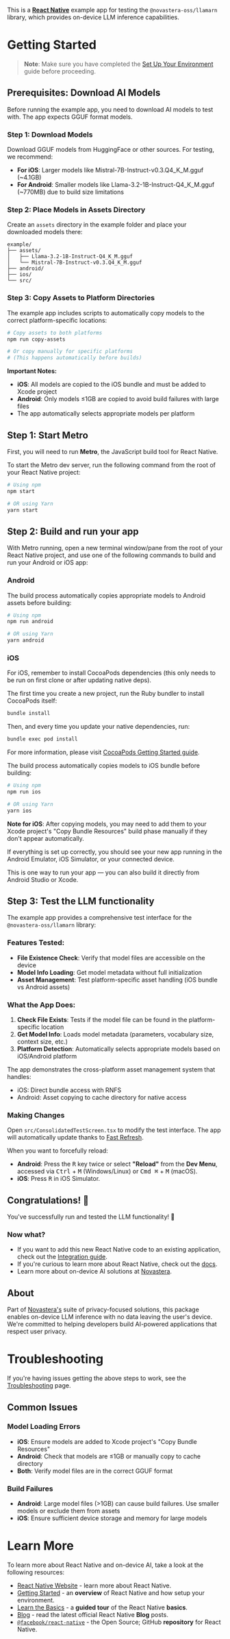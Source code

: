This is a [**React Native**](https://reactnative.dev) example app for testing the `@novastera-oss/llamarn` library, which provides on-device LLM inference capabilities.

# Getting Started

> **Note**: Make sure you have completed the [Set Up Your Environment](https://reactnative.dev/docs/set-up-your-environment) guide before proceeding.

## Prerequisites: Download AI Models

Before running the example app, you need to download AI models to test with. The app expects GGUF format models.

### Step 1: Download Models

Download GGUF models from HuggingFace or other sources. For testing, we recommend:

- **For iOS**: Larger models like Mistral-7B-Instruct-v0.3.Q4_K_M.gguf (~4.1GB)
- **For Android**: Smaller models like Llama-3.2-1B-Instruct-Q4_K_M.gguf (~770MB) due to build size limitations

### Step 2: Place Models in Assets Directory

Create an `assets` directory in the example folder and place your downloaded models there:

```
example/
├── assets/
│   ├── Llama-3.2-1B-Instruct-Q4_K_M.gguf
│   └── Mistral-7B-Instruct-v0.3.Q4_K_M.gguf
├── android/
├── ios/
└── src/
```

### Step 3: Copy Assets to Platform Directories

The example app includes scripts to automatically copy models to the correct platform-specific locations:

```sh
# Copy assets to both platforms
npm run copy-assets

# Or copy manually for specific platforms
# (This happens automatically before builds)
```

**Important Notes:**
- **iOS**: All models are copied to the iOS bundle and must be added to Xcode project
- **Android**: Only models ≤1GB are copied to avoid build failures with large files
- The app automatically selects appropriate models per platform

## Step 1: Start Metro

First, you will need to run **Metro**, the JavaScript build tool for React Native.

To start the Metro dev server, run the following command from the root of your React Native project:

```sh
# Using npm
npm start

# OR using Yarn
yarn start
```

## Step 2: Build and run your app

With Metro running, open a new terminal window/pane from the root of your React Native project, and use one of the following commands to build and run your Android or iOS app:

### Android

The build process automatically copies appropriate models to Android assets before building:

```sh
# Using npm
npm run android

# OR using Yarn
yarn android
```

### iOS

For iOS, remember to install CocoaPods dependencies (this only needs to be run on first clone or after updating native deps).

The first time you create a new project, run the Ruby bundler to install CocoaPods itself:

```sh
bundle install
```

Then, and every time you update your native dependencies, run:

```sh
bundle exec pod install
```

For more information, please visit [CocoaPods Getting Started guide](https://guides.cocoapods.org/using/getting-started.html).

The build process automatically copies models to iOS bundle before building:

```sh
# Using npm
npm run ios

# OR using Yarn
yarn ios
```

**Note for iOS**: After copying models, you may need to add them to your Xcode project's "Copy Bundle Resources" build phase manually if they don't appear automatically.

If everything is set up correctly, you should see your new app running in the Android Emulator, iOS Simulator, or your connected device.

This is one way to run your app — you can also build it directly from Android Studio or Xcode.

## Step 3: Test the LLM functionality

The example app provides a comprehensive test interface for the `@novastera-oss/llamarn` library:

### Features Tested:
- **File Existence Check**: Verify that model files are accessible on the device
- **Model Info Loading**: Get model metadata without full initialization
- **Asset Management**: Test platform-specific asset handling (iOS bundle vs Android assets)

### What the App Does:
1. **Check File Exists**: Tests if the model file can be found in the platform-specific location
2. **Get Model Info**: Loads model metadata (parameters, vocabulary size, context size, etc.)
3. **Platform Detection**: Automatically selects appropriate models based on iOS/Android platform

The app demonstrates the cross-platform asset management system that handles:
- iOS: Direct bundle access with RNFS
- Android: Asset copying to cache directory for native access

### Making Changes

Open `src/ConsolidatedTestScreen.tsx` to modify the test interface. The app will automatically update thanks to [Fast Refresh](https://reactnative.dev/docs/fast-refresh).

When you want to forcefully reload:

- **Android**: Press the <kbd>R</kbd> key twice or select **"Reload"** from the **Dev Menu**, accessed via <kbd>Ctrl</kbd> + <kbd>M</kbd> (Windows/Linux) or <kbd>Cmd ⌘</kbd> + <kbd>M</kbd> (macOS).
- **iOS**: Press <kbd>R</kbd> in iOS Simulator.

## Congratulations! :tada:

You've successfully run and tested the LLM functionality! :partying_face:

### Now what?

- If you want to add this new React Native code to an existing application, check out the [Integration guide](https://reactnative.dev/docs/integration-with-existing-apps).
- If you're curious to learn more about React Native, check out the [docs](https://reactnative.dev/docs/getting-started).
- Learn more about on-device AI solutions at [Novastera](https://novastera.com).

## About

Part of [Novastera's](https://novastera.com) suite of privacy-focused solutions, this package enables on-device LLM inference with no data leaving the user's device. We're committed to helping developers build AI-powered applications that respect user privacy.

# Troubleshooting

If you're having issues getting the above steps to work, see the [Troubleshooting](https://reactnative.dev/docs/troubleshooting) page.

## Common Issues

### Model Loading Errors
- **iOS**: Ensure models are added to Xcode project's "Copy Bundle Resources"
- **Android**: Check that models are ≤1GB or manually copy to cache directory
- **Both**: Verify model files are in the correct GGUF format

### Build Failures
- **Android**: Large model files (>1GB) can cause build failures. Use smaller models or exclude them from assets
- **iOS**: Ensure sufficient device storage and memory for large models

# Learn More

To learn more about React Native and on-device AI, take a look at the following resources:

- [React Native Website](https://reactnative.dev) - learn more about React Native.
- [Getting Started](https://reactnative.dev/docs/environment-setup) - an **overview** of React Native and how setup your environment.
- [Learn the Basics](https://reactnative.dev/docs/getting-started) - a **guided tour** of the React Native **basics**.
- [Blog](https://reactnative.dev/blog) - read the latest official React Native **Blog** posts.
- [`@facebook/react-native`](https://github.com/facebook/react-native) - the Open Source; GitHub **repository** for React Native.

